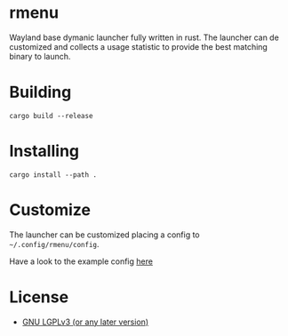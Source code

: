 # rmenu
Wayland base dymanic launcher fully written in rust. The launcher can de customized and collects a usage statistic to provide the best matching binary to launch.

# Building
```
cargo build --release
```

# Installing
```
cargo install --path .
```

# Customize
The launcher can be customized placing a config to `~/.config/rmenu/config`.

Have a look to the example config [here]()

# License
* [GNU LGPLv3 (or any later version)](LICENSE)